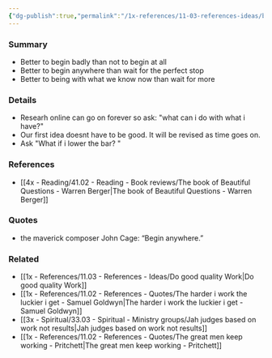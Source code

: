 ```yaml
---
{"dg-publish":true,"permalink":"/1x-references/11-03-references-ideas/begin-badly-anywhere/","title":"Begin badly anywhere","dgShowBacklinks":false}
---
```



### Summary
- Better to begin badly than not to begin at all
- Better to begin anywhere than wait for the perfect stop
- Better to being with what we know now than wait for more

### Details
- Researh online can go on forever so ask: "what can i do with what i have?"
- Our first idea doesnt have to be good. It will be revised as time goes on.
- Ask "What if i lower the bar? "

### References
- [[4x - Reading/41.02 - Reading - Book reviews/The book of Beautiful Questions - Warren Berger\|The book of Beautiful Questions - Warren Berger]]

### Quotes
- the maverick composer John Cage: “Begin anywhere.”

### Related
- [[1x - References/11.03 - References - Ideas/Do good quality Work\|Do good quality Work]]
- [[1x - References/11.02 - References - Quotes/The harder i work the luckier i get - Samuel Goldwyn\|The harder i work the luckier i get - Samuel Goldwyn]]
- [[3x - Spiritual/33.03 - Spiritual - Ministry groups/Jah judges based on work not results\|Jah judges based on work not results]]
- [[1x - References/11.02 - References - Quotes/The great men keep working - Pritchett\|The great men keep working - Pritchett]]